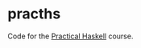 # pracths

Code for the [Practical Haskell][pracths] course.

[pracths]: https://kir.elagin.me/edu/#practical-haskell
